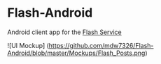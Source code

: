 # Flash-Android
Android client app for the [Flash Service](https://github.com/Friss/Flash)

![UI Mockup]
(https://github.com/mdw7326/Flash-Android/blob/master/Mockups/Flash_Posts.png)
